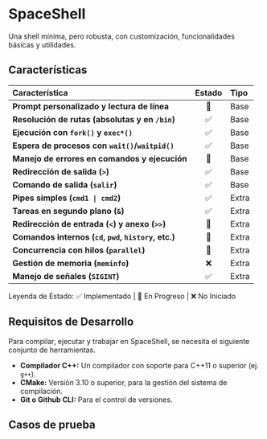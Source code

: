 # SpaceShell
Una shell mínima, pero robusta, con customización, funcionalidades básicas y utilidades.

## Características

| Característica | Estado | Tipo |
| :--- | :---: | :--- |
| **Prompt personalizado y lectura de línea** | 🚧 | Base |
| **Resolución de rutas (absolutas y en `/bin`)** | ✅ | Base |
| **Ejecución con `fork()` y `exec*()`** | ✅ | Base |
| **Espera de procesos con `wait()`/`waitpid()`** | ✅ | Base |
| **Manejo de errores en comandos y ejecución** | 🚧 | Base |
| **Redirección de salida (`>`)** | ✅ | Base |
| **Comando de salida (`salir`)** | ✅ | Base |
| **Pipes simples (`cmd1 \| cmd2`)** | ✅ | Extra |
| **Tareas en segundo plano (`&`)** | ✅ | Extra |
| **Redirección de entrada (`<`) y anexo (`>>`)** | 🚧 | Extra |
| **Comandos internos (`cd`, `pwd`, `history`, etc.)** | 🚧 | Extra |
| **Concurrencia con hilos (`parallel`)** | 🚧 | Extra |
| **Gestión de memoria (`meminfo`)** | ❌ | Extra |
| **Manejo de señales (`SIGINT`)** | ✅ | Extra |

 Leyenda de Estado: ✅ Implementado | 🚧 En Progreso | ❌ No Iniciado

## Requisitos de Desarrollo
Para compilar, ejecutar y trabajar en SpaceShell, se necesita el siguiente conjunto de herramientas.

*   **Compilador C++:** Un compilador con soporte para C++11 o superior (ej. `g++`).
*   **CMake:** Versión 3.10 o superior, para la gestión del sistema de compilación.
*   **Git o Github CLI:** Para el control de versiones.


## Casos de prueba
